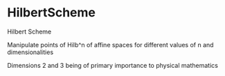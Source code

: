 # HilbertScheme
Hilbert Scheme

Manipulate points of Hilb^n of affine spaces for different values of n and dimensionalities

Dimensions 2 and 3 being of primary importance to physical mathematics

